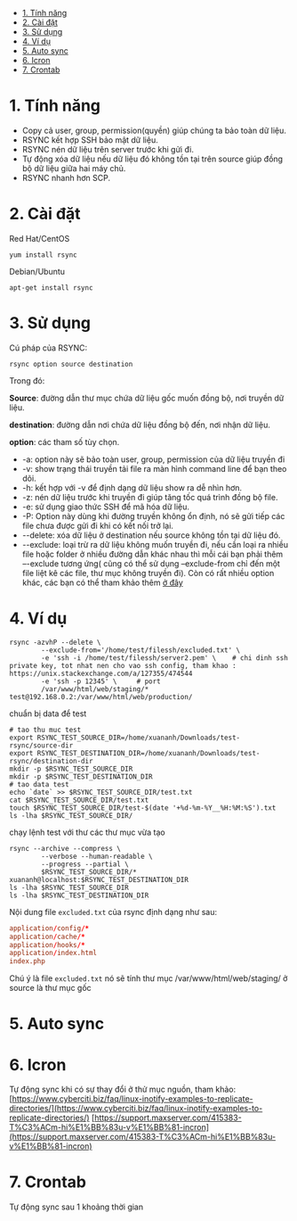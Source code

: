 - [1. Tính năng](#1-tính-năng)
- [2. Cài đặt](#2-cài-đặt)
- [3. Sử dụng](#3-sử-dụng)
- [4. Ví dụ](#4-ví-dụ)
- [5. Auto sync](#5-auto-sync)
- [6. Icron](#6-icron)
- [7. Crontab](#7-crontab)

# 1. Tính năng

- Copy cả user, group, permission(quyền) giúp chúng ta bảo toàn dữ liệu.
- RSYNC kết hợp SSH bảo mật dữ liệu.
- RSYNC nén dữ liệu trên server trước khi gửi đi.
- Tự động xóa dữ liệu nếu dữ liệu đó không tồn tại trên source giúp đồng bộ dữ liệu giữa hai máy chủ.
- RSYNC nhanh hơn SCP.

# 2. Cài đặt

Red Hat/CentOS 
```shell    
yum install rsync
```

Debian/Ubuntu
```shell
apt-get install rsync
```

# 3. Sử dụng

Cú pháp của RSYNC:
```shell
rsync option source destination
```

Trong đó:

**Source**: đường dẫn thư mục chứa dữ liệu gốc muốn đồng bộ, nơi truyền dữ liệu.

**destination**: đường dẫn nơi chứa dữ liệu đồng bộ đến, nơi nhận dữ liệu.

**option**: các tham số  tùy chọn.

   * -a: option này sẽ bảo toàn user, group, permission của dữ liệu truyền đi
   * -v: show trạng thái truyền tải file ra màn hình command line  để bạn theo dõi.
   * -h: kết hợp với -v để định dạng dữ liệu show ra dễ nhìn hơn.
   * -z: nén dữ liệu trước khi truyền đi giúp tăng tốc quá trình đồng bộ file.
   * -e: sử dụng giao thức SSH để mã hóa dữ liệu.
   * -P: Option này dùng khi đường truyền không ổn định, nó sẽ gửi tiếp các file chưa được gửi đi khi có kết nối trở lại.
   * --delete: xóa dữ liệu ở destination nếu source không tồn tại dữ liệu đó.
   * --exclude: loại trừ ra dữ liệu không muốn truyền đi, nếu cần loại ra nhiều file hoặc folder ở nhiều đường dẫn khác nhau thì mỗi cái bạn phải thêm –-exclude tương ứng( cũng có thể sử dụng –exclude-from chỉ đến một file liệt kê các file, thư mục không truyền đi).
Còn có rất nhiều option khác, các bạn có thể tham khảo thêm [ở đây](https://download.samba.org/pub/rsync/rsync.html)

# 4. Ví dụ

```shell
rsync -azvhP --delete \
        --exclude-from='/home/test/filessh/excluded.txt' \ 
        -e 'ssh -i /home/test/filessh/server2.pem' \    # chi dinh ssh private key, tot nhat nen cho vao ssh config, tham khao : https://unix.stackexchange.com/a/127355/474544
        -e 'ssh -p 12345' \     # port
        /var/www/html/web/staging/* test@192.168.0.2:/var/www/html/web/production/
```

chuẩn bị data để test

```shell
# tao thu muc test
export RSYNC_TEST_SOURCE_DIR=/home/xuananh/Downloads/test-rsync/source-dir
export RSYNC_TEST_DESTINATION_DIR=/home/xuananh/Downloads/test-rsync/destination-dir
mkdir -p $RSYNC_TEST_SOURCE_DIR
mkdir -p $RSYNC_TEST_DESTINATION_DIR
# tao data test
echo `date` >> $RSYNC_TEST_SOURCE_DIR/test.txt
cat $RSYNC_TEST_SOURCE_DIR/test.txt
touch $RSYNC_TEST_SOURCE_DIR/test-$(date '+%d-%m-%Y__%H:%M:%S').txt
ls -lha $RSYNC_TEST_SOURCE_DIR/
```

chạy lệnh test với thư các thư mục vừa tạo

```shell
rsync --archive --compress \
        --verbose --human-readable \
        --progress --partial \
        $RSYNC_TEST_SOURCE_DIR/* xuananh@localhost:$RSYNC_TEST_DESTINATION_DIR
ls -lha $RSYNC_TEST_SOURCE_DIR
ls -lha $RSYNC_TEST_DESTINATION_DIR
```

Nội dung file `excluded.txt` của rsync định dạng như sau:

```conf
application/config/*
application/cache/*
application/hooks/*
application/index.html
index.php
```
Chú ý là file `excluded.txt` nó sẽ tính thư mục /var/www/html/web/staging/ ở source là thư mục gốc

# 5. Auto sync

# 6. Icron

Tự động sync khi có sự thay đổi ở thử mục nguồn, tham khảo:[https://www.cyberciti.biz/faq/linux-inotify-examples-to-replicate-directories/](https://www.cyberciti.biz/faq/linux-inotify-examples-to-replicate-directories/)
[https://support.maxserver.com/415383-T%C3%ACm-hi%E1%BB%83u-v%E1%BB%81-incron](https://support.maxserver.com/415383-T%C3%ACm-hi%E1%BB%83u-v%E1%BB%81-incron)


# 7. Crontab

Tự động sync sau 1 khoảng thời gian